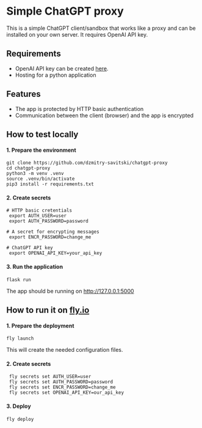 # Simple ChatGPT proxy
This is a simple ChatGPT client/sandbox that works like a proxy and can be installed on your own server. It requires OpenAI API key.

## Requirements
 - OpenAI API key can be created [here](https://help.openai.com/en/articles/4936850-where-do-i-find-my-api-key).
 - Hosting for a python application 

## Features
 - The app is protected by HTTP basic authentication
 - Communication between the client (browser) and the app is encrypted

## How to test locally
#### 1. Prepare the environment 
```
git clone https://github.com/dzmitry-savitski/chatgpt-proxy
cd chatgpt-proxy
python3 -m venv .venv
source .venv/bin/activate
pip3 install -r requirements.txt
```
#### 2. Create secrets
```
# HTTP basic cretentials
 export AUTH_USER=user
 export AUTH_PASSWORD=password

# A secret for encrypting messages 
 export ENCR_PASSWORD=change_me

# ChatGPT API key 
 export OPENAI_API_KEY=your_api_key
```

#### 3. Run the application
```
flask run
```
The app should be running on http://127.0.0.1:5000


## How to run it on [fly.io](https://fly.io/)
#### 1. Prepare the deployment
```
fly launch
```
This will create the needed configuration files.
#### 2. Create secrets
````
 fly secrets set AUTH_USER=user
 fly secrets set AUTH_PASSWORD=password
 fly secrets set ENCR_PASSWORD=change_me
 fly secrets set OPENAI_API_KEY=our_api_key
````
#### 3. Deploy
````
fly deploy
````